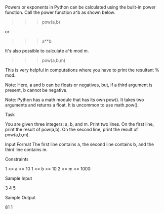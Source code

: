Powers or exponents in Python can be calculated using the built-in power function. Call the power function a^b as shown below:

>>> pow(a,b) 

or

>>> a**b

It's also possible to calculate a^b mod m.

>>> pow(a,b,m)  

This is very helpful in computations where you have to print the resultant % mod.

Note: Here, a and b can be floats or negatives, but, if a third argument is present, b cannot be negative.

Note: Python has a math module that has its own pow(). It takes two arguments and returns a float. It is uncommon to use math.pow().

Task

You are given three integers: a, b, and m. Print two lines.
On the first line, print the result of pow(a,b). On the second line, print the result of pow(a,b,m).

Input Format
The first line contains a, the second line contains b, and the third line contains m.

Constraints

1 <= a <= 10
1 <= b <= 10
2 <= m <= 1000

Sample Input

3
4
5

Sample Output

81
1